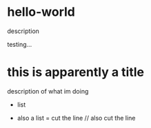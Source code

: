 # hello-world
description

testing...
# this is apparently a title
description of what im doing

+ list
- also a list
= cut the line
// also cut the line
<disappear>

